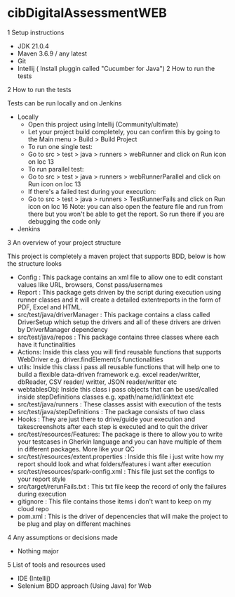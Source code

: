 # cibDigitalAssessmentWEB

1 Setup instructions

  * JDK 21.0.4
  * Maven 3.6.9 / any latest
  * Git
  * Intellij ( Install pluggin called "Cucumber for Java") 2 How to run the tests

2 How to run the tests

  Tests can be run locally and on Jenkins
  * Locally
    * Open this project using Intellij (Community/ultimate)
    * Let your project build completely, you can confirm this by going to the Main menu > Build > Build Project
    * To run one single test:
    * Go to src > test > java > runners > webRunner and click on Run icon on loc 13
    * To run parallel test:
    * Go to src > test > java > runners > webRunnerParallel and click on Run icon on loc 13
    * If there's a failed test during your execution:
    * Go to src > test > java > runners > TestRunnerFails and click on Run icon on loc 16 Note: you can also open the feature file and run from there but you won't be able to get the report. So run there if you are debugging the code only
  * Jenkins

3 An overview of your project structure

  This project is completely a maven project that supports BDD, below is how the structure looks
  
  * Config : This package contains an xml file to allow one to edit constant values like URL, browsers, Const pass/usernames
  * Report : This package gets driven by the script during execution using runner classes and it will create a detailed extentreports in the form of PDF, Excel and HTML.
  * src/test/java/driverManager : This package contains a class called DriverSetup which setup the drivers and all of these drivers are driven by DriverManager dependency
  * src/test/java/repos : This package contains three classes where each have it functinalities
  * Actions: Inside this class you will find reusable functions that supports WebDriver e.g. driver.findElement/s functionalities
  * utils: Inside this class i pass all reusable functions that will help one to build a flexible data-driven framework e.g. excel reader/writter, dbReader, CSV reader/ writter, JSON reader/writter etc
  * webtablesObj: Inside this class i pass objects that can be used/called inside stepDefinitions classes e.g. xpath/name/id/linktext etc
  * src/test/java/runners : These classes assist with execution of the tests
  * src/test/java/stepDefinitions : The package consists of two class
  * Hooks : They are just there to drive/guide your execution and takescreenshots after each step is executed and to quit the driver
  * src/test/resources/Features: The package is there to allow you to write your testcases in Gherkin language and you can have multiple of them in different packages. More like your QC
  * src/test/resources/extent.properties : Inside this file i just write how my report should look and what folders/features i want after execution
  * src/test/resources/spark-config.xml : This file just set the configs to your report style
  * src/target/rerunFails.txt : This txt file keep the record of only the failures during execution
  * gitignore : This file contains those items i don't want to keep on my cloud repo
  * pom.xml : This is the driver of depencencies that will make the project to be plug and play on different machines

4 Any assumptions or decisions made

   * Nothing major

5 List of tools and resources used 

  * IDE (Intellij)
  * Selenium BDD approach (Using Java) for Web

